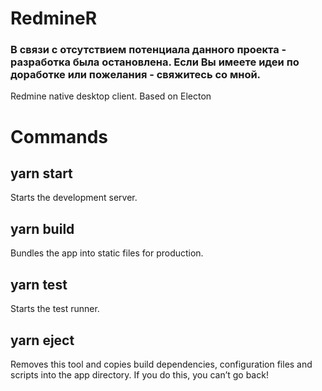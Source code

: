 # RedmineR

### В связи с отсутствием потенциала данного проекта - разработка была остановлена. Если Вы имеете идеи по доработке или пожелания - свяжитесь со мной. 

Redmine native desktop client. 
Based on Electon

# Commands
## yarn start
Starts the development server.

## yarn build
Bundles the app into static files for production.

## yarn test
Starts the test runner.

## yarn eject
Removes this tool and copies build dependencies, configuration files and scripts into the app directory. If you do this, you can’t go back!
